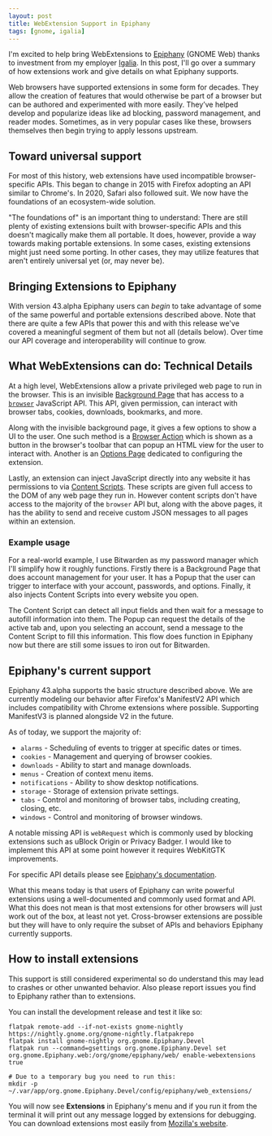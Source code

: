 ```yaml
---
layout: post
title: WebExtension Support in Epiphany
tags: [gnome, igalia]
---
```


I'm excited to help bring WebExtensions to [Epiphany](https://wiki.gnome.org/action/show/Apps/Web) (GNOME Web) thanks to investment from my employer [Igalia](https://igalia.com). In this post, I'll go over a summary of how extensions work and give details on what Epiphany supports.

<!--more-->

Web browsers have supported extensions in some form for decades. They allow the creation of features that would otherwise be part of a browser but can be authored and experimented with more easily. They’ve helped develop and popularize ideas like ad blocking, password management, and reader modes. Sometimes, as in very popular cases like these, browsers themselves then begin trying to apply lessons upstream.

## Toward universal support

For most of this history, web extensions have used incompatible browser-specific APIs. This began to change in 2015 with Firefox adopting an API similar to Chrome's. In 2020, Safari also followed suit. We now have the foundations of an ecosystem-wide solution.

"The foundations of" is an important thing to understand: There are still plenty of existing extensions built with browser-specific APIs and this doesn't magically make them all portable. It does, however, provide a way towards making portable extensions. In some cases, existing extensions might just need some porting. In other cases, they may utilize features that aren't entirely universal yet (or, may never be).

## Bringing Extensions to Epiphany

With version 43.alpha Epiphany users can *begin* to take advantage of some of the same powerful and portable extensions described above. Note that there are quite a few APIs that power this and with this release we've covered a meaningful segment of them but not all (details below). Over time our API coverage and interoperability will continue to grow.

## What WebExtensions can do: Technical Details

At a high level, WebExtensions allow a private privileged web page to run in the browser. This is an invisible [Background Page](https://developer.mozilla.org/en-US/docs/Mozilla/Add-ons/WebExtensions/manifest.json/background) that has access to a [`browser`](https://developer.mozilla.org/en-US/docs/Mozilla/Add-ons/WebExtensions/Browser_support_for_JavaScript_APIs) JavaScript API. This API, given permission, can interact with browser tabs, cookies, downloads, bookmarks, and more.

Along with the invisible background page, it gives a few options to show a UI to the user. One such method is a [Browser Action](https://developer.mozilla.org/en-US/docs/Mozilla/Add-ons/WebExtensions/manifest.json/browser_action) which is shown as a button in the browser's toolbar that can popup an HTML view for the user to interact with. Another is an [Options Page](https://developer.mozilla.org/en-US/docs/Mozilla/Add-ons/WebExtensions/manifest.json/options_ui) dedicated to configuring the extension.

Lastly, an extension can inject JavaScript directly into any website it has permissions to via [Content Scripts](https://developer.mozilla.org/en-US/docs/Mozilla/Add-ons/WebExtensions/manifest.json/content_scripts). These scripts are given full access to the DOM of any web page they run in. However content scripts don't have access to the majority of the `browser` API but, along with the above pages, it has the ability to send and receive custom JSON messages to all pages within an extension.

### Example usage

For a real-world example, I use Bitwarden as my password manager which I'll simplify how it roughly functions. Firstly there is a Background Page that does account management for your user. It has a Popup that the user can trigger to interface with your account, passwords, and options. Finally, it also injects Content Scripts into every website you open.

The Content Script can detect all input fields and then wait for a message to autofill information into them. The Popup can request the details of the active tab and, upon you selecting an account, send a message to the Content Script to fill this information. This flow does function in Epiphany now but there are still some issues to iron out for Bitwarden.

## Epiphany's current support

Epiphany 43.alpha supports the basic structure described above. We are currently modeling our behavior after Firefox's ManifestV2 API which includes compatibility with Chrome extensions where possible. Supporting ManifestV3 is planned alongside V2 in the future.

As of today, we support the majority of:

- `alarms` - Scheduling of events to trigger at specific dates or times.
- `cookies` - Management and querying of browser cookies.
- `downloads` - Ability to start and manage downloads.
- `menus` - Creation of context menu items.
- `notifications` - Ability to show desktop notifications.
- `storage` - Storage of extension private settings.
- `tabs` - Control and monitoring of browser tabs, including creating, closing, etc.
- `windows` - Control and monitoring of browser windows.

A notable missing API is `webRequest` which is commonly used by blocking extensions such as uBlock Origin or Privacy Badger. I would like to implement this API at some point however it requires WebKitGTK improvements.

For specific API details please see [Epiphany's documentation](https://gitlab.gnome.org/GNOME/epiphany/-/blob/master/src/webextension/README.md).

What this means today is that users of Epiphany can write powerful extensions using a well-documented and commonly used format and API. What this does not mean is that most extensions for other browsers will just work out of the box, at least not yet. Cross-browser extensions are possible but they will have to only require the subset of APIs and behaviors Epiphany currently supports.

## How to install extensions

This support is still considered experimental so do understand this may lead to crashes or other unwanted behavior. Also please report issues you find to Epiphany rather than to extensions.

You can install the development release and test it like so:

```
flatpak remote-add --if-not-exists gnome-nightly https://nightly.gnome.org/gnome-nightly.flatpakrepo
flatpak install gnome-nightly org.gnome.Epiphany.Devel
flatpak run --command=gsettings org.gnome.Epiphany.Devel set org.gnome.Epiphany.web:/org/gnome/epiphany/web/ enable-webextensions true

# Due to a temporary bug you need to run this:
mkdir -p ~/.var/app/org.gnome.Epiphany.Devel/config/epiphany/web_extensions/
```

You will now see **Extensions** in Epiphany's menu and if you run it from the terminal it will print out any message logged by extensions for debugging. You can download extensions most easily from [Mozilla's website](https://addons.mozilla.org/en-US/firefox/extensions/).
